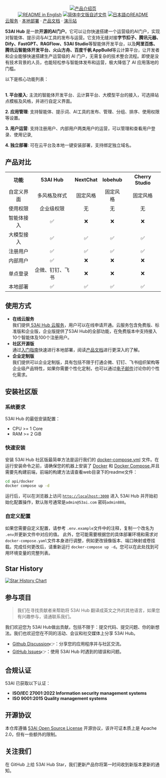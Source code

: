 <div align="center">
  <a href="https://www.53ai.com/products/53AIHub"><img alt="产品介绍页" src="https://oss.ibos.cn/53ai/common/53AIHub_banner.png"></a>
</div>

<div align="center">
<a href="./README.md"><img alt="README in English" src="https://img.shields.io/badge/English-d9d9d9"></a>
<a href="./README_CN.md"><img alt="简体中文版自述文件" src="https://img.shields.io/badge/简体中文-d9d9d9"></a>
<a href="./README_JA.md"><img alt="日本語のREADME" src="https://img.shields.io/badge/日本語-d9d9d9"></a>

</div>
<div>
<a href="https://hub.53ai.com">云服务</a> ·
<a href="https://docs.53ai.com/%E5%85%A5%E9%97%A8/%E6%9C%AC%E5%9C%B0%E9%83%A8%E7%BD%B2">本地部署</a> ·
<a href="https://docs.53ai.com/">产品文档</a> ·
<a href="https://aihub.53ai.com">演示站</a>

</div>

**53AI Hub** 是一款**开源的AI门户**。它可以让你快速搭建一个运营级的AI门户，实现对智能体、提示词与AI工具的发布与运营。它支持无缝对接**字节扣子、腾讯元器、Dify、FastGPT、RAGFlow、53AI Studio**等智能体开发平台，以及**阿里百炼、腾讯云智能体开发平台、火山方舟、百度千帆 AppBuild**等云计算平台，让开发者和企业能够快速搭建生产运营级的 AI 门户，无需复杂的技术整合流程。即使是没有技术背景的人员，也能轻松参与智能体发布和运营，极大降低了 AI 应用落地的门槛。

以下是核心功能列表： </br> </br>

**1. 平台接入**:
主流的智能体开发平台、云计算平台、大模型平台的接入，可选择站点模板及风格，并进行自定义界面。

**2. 应用管理**:
支持智能体、提示词、AI工具的发布、管理、分组、排序、使用权限等设置。

**3.  用户运营**:
支持注册用户、内部用户两类用户的运营，可以管理和查看用户登录、使用记录,

**4. 独立部署**:
可在云平台及本地一键安装部署，支持绑定独立域名。

## 产品对比

<table style="width:100%;">
  <tr>
    <th align="center">功能</th>
    <th align="center">53AI Hub</th>
    <th align="center">NextChat</th>
    <th align="center">lobehub</th>
    <th align="center">Cherry Studio</th>
  </tr>
  <tr>
    <td align="center">自定义界面</td>
    <td align="center">多风格及样式</td>
    <td align="center">固定风格</td>
    <td align="center">固定风格</td>
    <td align="center">固定风格</td>
  </tr>
  <tr>
    <td align="center">使用权限</td>
    <td align="center">企业级权限</td>
    <td align="center">无</td>
    <td align="center">无</td>
    <td align="center">无</td>
  </tr>
  <tr>
    <td align="center">智能体接入</td>
    <td align="center">✅</td>
    <td align="center">❌</td>
    <td align="center">❌</td>
    <td align="center">❌</td>
  </tr>
  <tr>
    <td align="center">大模型接入</td>
    <td align="center">✅</td>
    <td align="center">✅</td>
    <td align="center">✅</td>
    <td align="center">✅</td>
  </tr>
  <tr>
    <td align="center">注册用户</td>
    <td align="center">✅</td>
    <td align="center">✅</td>
    <td align="center">✅</td>
    <td align="center">✅</td>
  </tr>
  <tr>
    <td align="center">内部用户</td>
    <td align="center">✅</td>
    <td align="center">❌</td>
    <td align="center">❌</td>
    <td align="center">❌</td>
  </tr>
  <tr>
    <td align="center">单点登录</td>
    <td align="center">企微、钉钉、飞书</td>
    <td align="center">❌</td>
    <td align="center">❌</td>
    <td align="center">❌</td>
  </tr>
  <tr>
    <td align="center">本地部署</td>
    <td align="center">✅</td>
    <td align="center">✅</td>
    <td align="center">✅</td>
    <td align="center">✅</td>
  </tr>
</table>

## 使用方式

* **在线云服务 </br>**
  我们提供[ 53AI Hub 云服务](https://hub.53ai.com)，用户可以在线申请开通。云服务包含免费版、标准版和企业版，企业版提供了53AI Hub的全部功能，在免费版本中支持接入10个智能体及100个注册用户。
* **社区开源版</br>**
  通过[入门指南](https://docs.53ai.com/%E5%85%A5%E9%97%A8/%E6%AC%A2%E8%BF%8E%E4%BD%BF%E7%94%A8)快速进行本地部署，阅读[产品文档](https://docs.53ai.com)进行更深入的了解。
* **企业定制版</br>**
  我们提供可以企业定制版，具有包括不限于打通企微、钉钉、飞书组织架构等企业级产品特性，如果你需要个性化定制，也可以通过[电子邮件](mailto\:hub@53ai.com?subject=\[GitHub]个性定制)讨论你的个性化需求。 </br>

## 安装社区版

### 系统要求

53AI Hub 的最低安装配置：

* CPU >= 1 Core
* RAM >= 2 GiB

### 快速安装

安装 53AI Hub 社区版最简单方法是运行我们的 [docker-compose.yml](api/docker/docker-compose.yaml) 文件。在运行安装命令之前，请确保您的机器上安装了 [Docker](https://docs.docker.com/get-docker/) 和 [Docker Compose](https://docs.docker.com/compose/install/),并且需要先构建前端，前端的构建方法请查看web目录下的readme文件：

```bash
cd api/docker
docker compose up -d
```

运行后，可以在浏览器上访问 [`http://localhost:3000`](http://localhost:3000) 进入 53AI Hub 并开始初始化配置操作，默认账号通常是`admin@53ai.com` 密码`admin888`。

### 自定义配置

如果您需要自定义配置，请参考 `.env.example`文件中的注释，复制一个改名为 `.env`并更新文件中对应的值。
此外，您可能需要根据您的具体部署环境和需求对 `docker-compose.yaml`文件本身进行调整，例如更改镜像版本、端口映射或卷挂载。完成任何更改后，请重新运行 `docker-compose up -d`。您可以在此处找到可用环境变量的完整列表。

## Star History

[![Star History Chart](https://api.star-history.com/svg?repos=53AI/53AIhub&type=Date)](https://star-history.com/#53AI/53AIhub&Date)

## 参与项目

> 我们在寻找贡献者来帮助将 53AI Hub 翻译成英文之外的其他语言，如果您有兴趣参与，请通联系我们。

我们欢迎您为 53AI Hub做出贡献，包括不限于：提交代码、提交问题、你的新想法。我们也欢迎您在不同的活动、会议和社交媒体上分享 53AI Hub。

* [Github Discussion](https://github.com/53ai/53aihub/discussions)👉：分享您的应用程序并与社区交流。
* [GitHub Issues](https://github.com/53ai/53aihub/issues)👉：使用 53AI Hub 时遇到的错误和问题。

## 合规认证

53AI 已获取以下认证：

* **ISO/IEC 27001:2022  Information security management systems**
* **ISO 9001:2015 Quality management systems**

## 开源协议

本仓库遵循 [53AI Open Source License](https://docs.53ai.com/%E5%85%A5%E9%97%A8/%E5%BC%80%E6%BA%90%E8%AE%B8%E5%8F%AF%E5%8D%8F%E8%AE%AE) 开源协议，该许可证本质上是 Apache 2.0，但有一些额外的限制。

## 关注我们

在 GitHub 上给 53AI Hub Star，我们更新产品你将第一时间收到新版本更新的通知。

